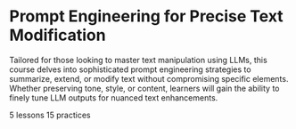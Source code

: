# Prompt Engineering for Precise Text Modification

Tailored for those looking to master text manipulation using LLMs, this course delves into sophisticated prompt engineering strategies to summarize, extend, or modify text without compromising specific elements. Whether preserving tone, style, or content, learners will gain the ability to finely tune LLM outputs for nuanced text enhancements.

5 lessons
15 practices
